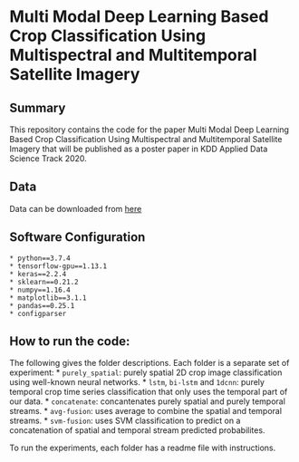 # Multi Modal Deep Learning Based Crop Classification Using Multispectral and Multitemporal Satellite Imagery

## Summary
This repository contains the code for the paper Multi Modal Deep Learning Based Crop Classification Using Multispectral and Multitemporal Satellite Imagery that will be published as a poster paper in KDD Applied Data Science Track 2020.


## Data
Data can be downloaded from [here](https://bit.ly/2ORb16U)


## Software Configuration
    * python==3.7.4
    * tensorflow-gpu==1.13.1
    * keras==2.2.4
    * sklearn==0.21.2
    * numpy==1.16.4
    * matplotlib==3.1.1
    * pandas==0.25.1
    * configparser    
    


## How to run the code:

The following gives the folder descriptions. Each folder is a separate set of experiment:
    * ```purely_spatial```: purely spatial 2D crop image classification using well-known neural networks.
    * ```lstm```, ```bi-lstm``` and ```1dcnn```: purely temporal crop time series classification that only uses the temporal part of our data.
    * ```concatenate```: concantenates purely spatial and purely temporal streams.
    * ```avg-fusion```: uses average to combine the spatial and temporal streams.
    * ```svm-fusion```: uses SVM classification to predict on a concatenation of spatial and temporal stream predicted probabilites.   

To run the experiments, each folder has a readme file with instructions. 


